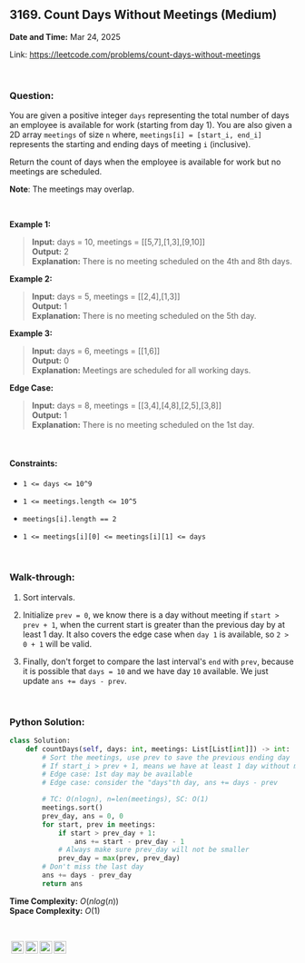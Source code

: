 ## 3169. Count Days Without Meetings (Medium)
**Date and Time:** Mar 24, 2025

Link: https://leetcode.com/problems/count-days-without-meetings

<br>

### Question:
You are given a positive integer `days` representing the total number of days an employee is available for work (starting from day 1). You are also given a 2D array `meetings` of size `n` where, `meetings[i] = [start_i, end_i]` represents the starting and ending days of meeting `i` (inclusive).

Return the count of days when the employee is available for work but no meetings are scheduled.

**Note**: The meetings may overlap.

<br>

**Example 1:**
> **Input:** days = 10, meetings = [[5,7],[1,3],[9,10]] <br>
> **Output:** 2 <br>
> **Explanation:** There is no meeting scheduled on the 4th and 8th days.

**Example 2:**
> **Input:** days = 5, meetings = [[2,4],[1,3]] <br>
> **Output:** 1 <br>
> **Explanation:** There is no meeting scheduled on the 5th day.

**Example 3:**
> **Input:** days = 6, meetings = [[1,6]] <br>
> **Output:** 0 <br>
> **Explanation:** Meetings are scheduled for all working days.

**Edge Case:**
> **Input:** days = 8, meetings = [[3,4],[4,8],[2,5],[3,8]] <br>
> **Output:** 1 <br>
> **Explanation:** There is no meeting scheduled on the 1st day.

<br>

#### Constraints:
* `1 <= days <= 10^9`

* `1 <= meetings.length <= 10^5`

* `meetings[i].length == 2`

* `1 <= meetings[i][0] <= meetings[i][1] <= days`

<br>

### Walk-through: 
1. Sort intervals.

2. Initialize `prev = 0`, we know there is a day without meeting if `start > prev + 1`, when the current start is greater than the previous day by at least 1 day. It also covers the edge case when `day 1` is available, so `2 > 0 + 1` will be valid.

3. Finally, don't forget to compare the last interval's `end` with `prev`, because it is possible that `days = 10` and we have day `10` available. We just update `ans += days - prev`.

<br>

### Python Solution:
```python
class Solution:
    def countDays(self, days: int, meetings: List[List[int]]) -> int:
        # Sort the meetings, use prev to save the previous ending day
        # If start_i > prev + 1, means we have at least 1 day without meetings, ans += start_i - prev - 1, prev = prev_i
        # Edge case: 1st day may be available
        # Edge case: consider the "days"th day, ans += days - prev

        # TC: O(nlogn), n=len(meetings), SC: O(1)
        meetings.sort()
        prev_day, ans = 0, 0
        for start, prev in meetings:
            if start > prev_day + 1:
                ans += start - prev_day - 1
            # Always make sure prev_day will not be smaller
            prev_day = max(prev, prev_day)
        # Don't miss the last day
        ans += days - prev_day
        return ans
```
**Time Complexity:** $O(nlog(n))$ <br>
**Space Complexity:** $O(1)$

<br>

<img style="height:22px!important;margin-left:3px;vertical-align:text-bottom;" src="https://mirrors.creativecommons.org/presskit/icons/cc.svg?ref=chooser-v1" alt="CC BY-NC-SA" title="CC BY-NC-SA"><img style="height:22px!important;margin-left:3px;vertical-align:text-bottom;" src="https://mirrors.creativecommons.org/presskit/icons/by.svg?ref=chooser-v1" alt="BY: credit must be given to the creator" title="BY: credit must be given to the creator"><img style="height:22px!important;margin-left:3px;vertical-align:text-bottom;" src="https://mirrors.creativecommons.org/presskit/icons/nc.svg?ref=chooser-v1" alt="NC: Only noncommercial uses of the work are permitted" title="NC: Only noncommercial uses of the work are permitted"><img style="height:22px!important;margin-left:3px;vertical-align:text-bottom;" src="https://mirrors.creativecommons.org/presskit/icons/sa.svg?ref=chooser-v1" alt="SA: Adaptations must be shared under the same terms" title="SA: Adaptations must be shared under the same terms">
